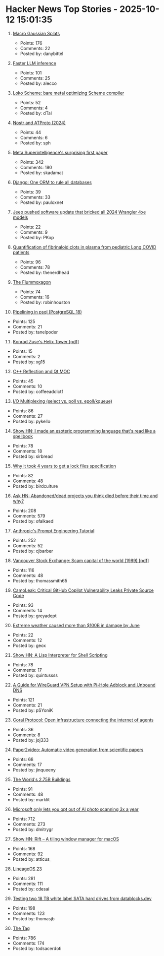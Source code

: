 # Hacker News Top Stories - 2025-10-12 15:01:35

1. [Macro Gaussian Splats](https://danybittel.ch/macro.html)
   - Points: 176
   - Comments: 22
   - Posted by: danybittel

2. [Faster LLM inference](https://www.together.ai/blog/adaptive-learning-speculator-system-atlas)
   - Points: 101
   - Comments: 25
   - Posted by: alecco

3. [Loko Scheme: bare metal optimizing Scheme compiler](https://scheme.fail/)
   - Points: 52
   - Comments: 4
   - Posted by: dTal

4. [Nostr and ATProto (2024)](https://shreyanjain.net/2024/07/05/nostr-and-atproto.html)
   - Points: 44
   - Comments: 6
   - Posted by: sph

5. [Meta Superintelligence's surprising first paper](https://paddedinputs.substack.com/p/meta-superintelligences-surprising)
   - Points: 342
   - Comments: 180
   - Posted by: skadamat

6. [Django: One ORM to rule all databases](https://www.paulox.net/2025/10/06/django-orm-comparison/)
   - Points: 39
   - Comments: 33
   - Posted by: pauloxnet

7. [Jeep pushed software update that bricked all 2024 Wrangler 4xe models](https://twitter.com/StephenGutowski/status/1977055831720862101)
   - Points: 22
   - Comments: 9
   - Posted by: PKop

8. [Quantification of fibrinaloid clots in plasma from pediatric Long COVID patients](https://www.researchsquare.com/article/rs-7483367/v1)
   - Points: 96
   - Comments: 78
   - Posted by: thenerdhead

9. [The Flummoxagon](https://n-e-r-v-o-u-s.com/blog/?p=9827)
   - Points: 74
   - Comments: 16
   - Posted by: robinhouston

10. [Pipelining in psql (PostgreSQL 18)](https://postgresql.verite.pro/blog/2025/10/01/psql-pipeline.html)
   - Points: 125
   - Comments: 21
   - Posted by: tanelpoder

11. [Konrad Zuse's Helix Tower [pdf]](https://www.iaarc.org/publications/fulltext/The_helix-tower_by_konrad_zuse_automated_con-_and_deconstruction.pdf)
   - Points: 15
   - Comments: 2
   - Posted by: xg15

12. [C++ Reflection and Qt MOC](https://wiki.qt.io/C%2B%2B_reflection_(P2996)_and_moc)
   - Points: 45
   - Comments: 10
   - Posted by: coffeeaddict1

13. [I/O Multiplexing (select vs. poll vs. epoll/kqueue)](https://nima101.github.io/io_multiplexing)
   - Points: 86
   - Comments: 27
   - Posted by: pykello

14. [Show HN: I made an esoteric programming language that's read like a spellbook](https://github.com/sirbread/spellscript)
   - Points: 78
   - Comments: 18
   - Posted by: sirbread

15. [Why it took 4 years to get a lock files specification](https://snarky.ca/why-it-took-4-years-to-get-a-lock-files-specification/)
   - Points: 82
   - Comments: 48
   - Posted by: birdculture

16. [Ask HN: Abandoned/dead projects you think died before their time and why?](undefined)
   - Points: 208
   - Comments: 579
   - Posted by: ofalkaed

17. [Anthropic's Prompt Engineering Tutorial](https://github.com/anthropics/prompt-eng-interactive-tutorial)
   - Points: 252
   - Comments: 52
   - Posted by: cjbarber

18. [Vancouver Stock Exchange: Scam capital of the world (1989) [pdf]](https://scamcouver.wordpress.com/wp-content/uploads/2012/04/scam-capital.pdf)
   - Points: 116
   - Comments: 48
   - Posted by: thomassmith65

19. [CamoLeak: Critical GitHub Copilot Vulnerability Leaks Private Source Code](https://www.legitsecurity.com/blog/camoleak-critical-github-copilot-vulnerability-leaks-private-source-code)
   - Points: 93
   - Comments: 14
   - Posted by: greyadept

20. [Extreme weather caused more than $100B in damage by June](https://www.livescience.com/planet-earth/climate-change/extreme-weather-caused-more-than-usd100-billion-in-damage-by-june-smashing-us-records)
   - Points: 22
   - Comments: 12
   - Posted by: geox

21. [Show HN: A Lisp Interpreter for Shell Scripting](https://github.com/gue-ni/redstart)
   - Points: 78
   - Comments: 17
   - Posted by: quintussss

22. [A Guide for WireGuard VPN Setup with Pi-Hole Adblock and Unbound DNS](https://psyonik.tech/posts/a-guide-for-wireguard-vpn-setup-with-pi-hole-adblock-and-unbound-dns/)
   - Points: 121
   - Comments: 21
   - Posted by: pSYoniK

23. [Coral Protocol: Open infrastructure connecting the internet of agents](https://arxiv.org/abs/2505.00749)
   - Points: 36
   - Comments: 8
   - Posted by: joj333

24. [Paper2video: Automatic video generation from scientific papers](https://arxiv.org/abs/2510.05096)
   - Points: 68
   - Comments: 17
   - Posted by: jinqueeny

25. [The World's 2.75B Buildings](https://tech.marksblogg.com/building-footprints-gba.html)
   - Points: 91
   - Comments: 48
   - Posted by: marklit

26. [Microsoft only lets you opt out of AI photo scanning 3x a year](https://hardware.slashdot.org/story/25/10/11/0238213/microsofts-onedrive-begins-testing-face-recognizing-ai-for-photos-for-some-preview-users)
   - Points: 712
   - Comments: 273
   - Posted by: dmitrygr

27. [Show HN: Rift – A tiling window manager for macOS](https://github.com/acsandmann/rift)
   - Points: 168
   - Comments: 92
   - Posted by: atticus_

28. [LineageOS 23](https://lineageos.org/Changelog-30/)
   - Points: 281
   - Comments: 111
   - Posted by: cdesai

29. [Testing two 18 TB white label SATA hard drives from datablocks.dev](https://ounapuu.ee/posts/2025/10/06/datablocks-white-label-drives/)
   - Points: 198
   - Comments: 123
   - Posted by: thomasjb

30. [The <output> Tag](https://denodell.com/blog/html-best-kept-secret-output-tag)
   - Points: 786
   - Comments: 174
   - Posted by: todsacerdoti

